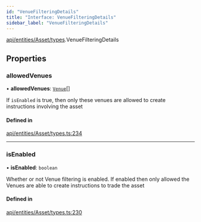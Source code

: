 ```yaml
---
id: "VenueFilteringDetails"
title: "Interface: VenueFilteringDetails"
sidebar_label: "VenueFilteringDetails"
---
```


[api/entities/Asset/types](../../../../../../modules/API/Entities/Asset/Types/Types.md).VenueFilteringDetails

## Properties

### allowedVenues

• **allowedVenues**: [`Venue`](../../../../../../classes/API/Entities/Venue/Venue.md)[]

If `isEnabled` is true, then only these venues are allowed to create instructions involving the asset

#### Defined in

[api/entities/Asset/types.ts:234](https://github.com/PolymeshAssociation/polymesh-sdk/blob/654b99c8d/src/api/entities/Asset/types.ts#L234)

___

### isEnabled

• **isEnabled**: `boolean`

Whether or not Venue filtering is enabled. If enabled then only allowed the Venues are able to create instructions to trade the asset

#### Defined in

[api/entities/Asset/types.ts:230](https://github.com/PolymeshAssociation/polymesh-sdk/blob/654b99c8d/src/api/entities/Asset/types.ts#L230)
